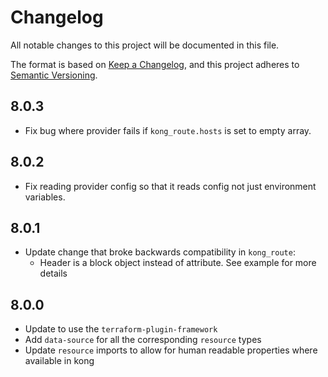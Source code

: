 # Changelog

All notable changes to this project will be documented in this file.

The format is based on [Keep a Changelog](https://keepachangelog.com/en/1.0.0/),
and this project adheres to [Semantic Versioning](https://semver.org/spec/v2.0.0.html).

## 8.0.3

- Fix bug where provider fails if `kong_route.hosts` is set to empty array.

## 8.0.2

- Fix reading provider config so that it reads config not just environment variables.

## 8.0.1

- Update change that broke backwards compatibility in `kong_route`:
  - Header is a block object instead of attribute. See example for more details

## 8.0.0

- Update to use the `terraform-plugin-framework`
- Add `data-source` for all the corresponding `resource` types
- Update `resource` imports to allow for human readable properties where available in kong
